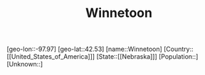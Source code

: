 ﻿---
title: "Winnetoon"
location: [42.53,-97.97]
type: City
tags:
- geo/City


SpocWebEntityId: 35643
isDeleted: false
confidential: public

---
[geo-lon::-97.97]
[geo-lat::42.53]
[name::Winnetoon]
[Country::[[United_States_of_America]]]
[State::[[Nebraska]]]
[Population::]
[Unknown::]

